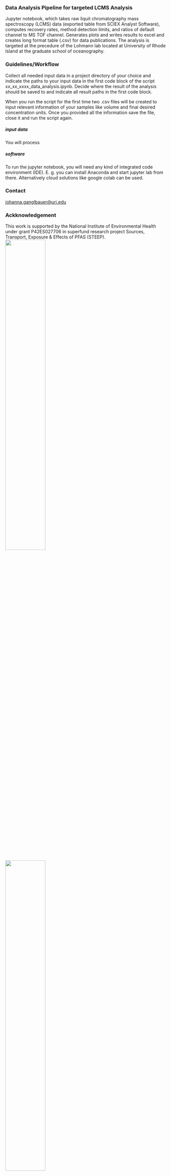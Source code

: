 ### Data Analysis Pipeline for targeted LCMS Analysis
Jupyter notebook, which takes raw liquit chromatography mass spectroscopy (LCMS) data (exported table from SCIEX Analyst Software),
computes recovery rates, method detection limits, and ratios of default channel to MS TOF channel.
Generates plots and writes results to excel and creates long format table (.csv) for data publications.
The analysis is targeted at the precedure of the Lohmann lab located at University of Rhode Island at the graduate school of oceanography.

### Guidelines/Workflow
Collect all needed input data in a project directory of your choice and indicate the paths to your input data in the first code block of the script xx_xx_xxxx_data_analysis.ipynb. Decide where the result of the analysis should be saved to and indicate all result paths in the first code block.

When you run the script for the first time two .csv files will be created to input relevant information of your samples like volume and final desired concentration units. Once you provided all the information save the file, close it and run the script again.

##### input data
You will process

##### software
To run the jupyter notebook, you will need any kind of integrated code environment (IDE).
E. g. you can install Anaconda and start jupyter lab from there. Alternatively cloud solutions like google colab can be used.

### Contact
johanna.ganglbauer@uri.edu

### Ackknowledgement
This work is supported by the National Institute of Environmental Health under grant P42ES027706 in superfund research project Sources, Transport, Exposure & Effects of PFAS (STEEP).
<img src="https://web.uri.edu/wp-content/uploads/sites/1022/NIEHS_SRP_Log_horz_600.png" width="50%">
<img src="https://web.uri.edu/wp-content/uploads/sites/1022/NIEHS_SRP_Log_horz_600.png](https://web.uri.edu/wp-content/uploads/sites/1022/steep-logo.png" width="50%">
